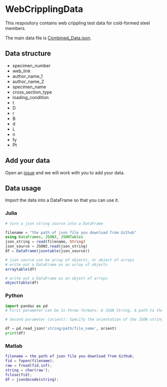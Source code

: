 # WebCripplingData

This respository contains web crippling test data for cold-formed steel members.

The main data file is [Combined_Data.json](data/Combined_Data.json).

## Data structure

* specimen_number
* web_link
* author_name_1
* author_name_2
* specimen_name
* cross_section_type
* loading_condition
* t
* D
* r
* B
* d
* L
* n
* fy 
* Pt

## Add your data

Open an [issue](https://github.com/runtosolve/WebCripplingData/issues) and we will work with you to add your data.

## Data usage

Import the data into a DataFrame so that you can use it.

### **Julia**

```julia
# turn a json string source into a DataFrame

filename = "the path of json file you download from Github"
using DataFrames, JSON3, JSONTables
json_string = read(filename, String)
json_source = JSON3.read(json_string)
df = DataFrame(jsontable(json_source))

# json source can be array of objects, or object of arrays
# write out a DataFrame as an array of objects
arraytable(df)

# write out a DataFrame as an object of arrays
objecttable(df)
```

### **Python**

```python
import pandas as pd
# First parameter can be in three formats: A JSON String, A path to the JSON file, The JSON file's name

# Second parameter (orient): Specify the orientation of the JSON string

df = pd.read_json('string/path/file_name', orient) 
print(df)
```

### **Matlab**

``` matlab
filename = the path of json file you download from Github;
fid = fopen(filename);
raw = fread(fid,inf);
string = char(raw');
fclose(fid);
df = jsondecode(string);
```
